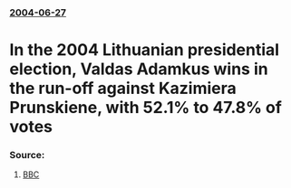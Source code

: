 ### [2004-06-27](/news/2004/06/27/index.md)

#  In the 2004 Lithuanian presidential election, Valdas Adamkus wins in the run-off against Kazimiera Prunskiene, with 52.1% to 47.8% of votes 




### Source:

1. [BBC](http://news.bbc.co.uk/2/hi/europe/3844451.stm)
